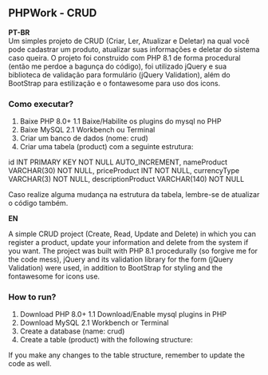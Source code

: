 ## PHPWork - CRUD

**PT-BR**  
Um simples projeto de CRUD (Criar, Ler, Atualizar e Deletar) na qual você pode cadastrar um produto, atualizar suas informações
e deletar do sistema caso queira. O projeto foi construido com PHP 8.1 de forma procedural (então me perdoe a bagunça do código),
foi utilizado jQuery e sua biblioteca de validação para formulário (jQuery Validation), além do BootStrap para estilização e o
fontawesome para uso dos icons.

### Como executar?

1. Baixe PHP 8.0+
    1.1 Baixe/Habilite os plugins do mysql no PHP
2. Baixe MySQL
    2.1 Workbench ou Terminal
3. Criar um banco de dados (nome: crud)
4. Criar uma tabela (product) com a seguinte estrutura:  

id INT PRIMARY KEY NOT NULL AUTO_INCREMENT,
nameProduct VARCHAR(30) NOT NULL,
priceProduct INT NOT NULL,
currencyType VARCHAR(3) NOT NULL,
descriptionProduct VARCHAR(140) NOT NULL  

Caso realize alguma mudança na estrutura da tabela, lembre-se de atualizar o código também.

**EN**  

A simple CRUD project (Create, Read, Update and Delete) in which you can register a product, update your information
and delete from the system if you want. The project was built with PHP 8.1 procedurally (so forgive me for the code mess),
jQuery and its validation library for the form (jQuery Validation) were used, in addition to BootStrap for styling and the
fontawesome for icons use.

### How to run?

1. Download PHP 8.0+
     1.1 Download/Enable mysql plugins in PHP
2. Download MySQL
     2.1 Workbench or Terminal
3. Create a database (name: crud)
4. Create a table (product) with the following structure:  

If you make any changes to the table structure, remember to update the code as well.